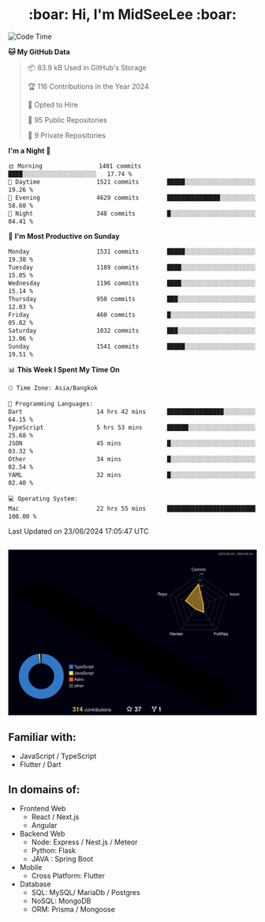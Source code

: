 <h1 align="center"> :boar: Hi, I'm MidSeeLee :boar:</h1>
 
<!--START_SECTION:waka-->
![Code Time](http://img.shields.io/badge/Code%20Time-1%2C752%20hrs%2048%20mins-blue)

**🐱 My GitHub Data** 

> 📦 83.9 kB Used in GitHub's Storage 
 > 
> 🏆 116 Contributions in the Year 2024
 > 
> 💼 Opted to Hire
 > 
> 📜 95 Public Repositories 
 > 
> 🔑 9 Private Repositories 
 > 
**I'm a Night 🦉** 

```text
🌞 Morning                1401 commits        ████░░░░░░░░░░░░░░░░░░░░░   17.74 % 
🌆 Daytime                1521 commits        █████░░░░░░░░░░░░░░░░░░░░   19.26 % 
🌃 Evening                4629 commits        ███████████████░░░░░░░░░░   58.60 % 
🌙 Night                  348 commits         █░░░░░░░░░░░░░░░░░░░░░░░░   04.41 % 
```
📅 **I'm Most Productive on Sunday** 

```text
Monday                   1531 commits        █████░░░░░░░░░░░░░░░░░░░░   19.38 % 
Tuesday                  1189 commits        ████░░░░░░░░░░░░░░░░░░░░░   15.05 % 
Wednesday                1196 commits        ████░░░░░░░░░░░░░░░░░░░░░   15.14 % 
Thursday                 950 commits         ███░░░░░░░░░░░░░░░░░░░░░░   12.03 % 
Friday                   460 commits         █░░░░░░░░░░░░░░░░░░░░░░░░   05.82 % 
Saturday                 1032 commits        ███░░░░░░░░░░░░░░░░░░░░░░   13.06 % 
Sunday                   1541 commits        █████░░░░░░░░░░░░░░░░░░░░   19.51 % 
```


📊 **This Week I Spent My Time On** 

```text
🕑︎ Time Zone: Asia/Bangkok

💬 Programming Languages: 
Dart                     14 hrs 42 mins      ████████████████░░░░░░░░░   64.15 % 
TypeScript               5 hrs 53 mins       ██████░░░░░░░░░░░░░░░░░░░   25.68 % 
JSON                     45 mins             █░░░░░░░░░░░░░░░░░░░░░░░░   03.32 % 
Other                    34 mins             █░░░░░░░░░░░░░░░░░░░░░░░░   02.54 % 
YAML                     32 mins             █░░░░░░░░░░░░░░░░░░░░░░░░   02.40 % 

💻 Operating System: 
Mac                      22 hrs 55 mins      █████████████████████████   100.00 % 
```


 Last Updated on 23/06/2024 17:05:47 UTC
<!--END_SECTION:waka-->

##

![](./profile-3d-contrib/profile-night-rainbow.svg)

## Familiar with:
- JavaScript / TypeScript
- Flutter / Dart

## In domains of:
- Frontend Web
  - React / Next.js
  - Angular
- Backend Web
  - Node: Express / Nest.js / Meteor
  - Python: Flask
  - JAVA : Spring Boot
- Mobile
  - Cross Platform: Flutter
- Database
  - SQL: MySQL/ MariaDb / Postgres
  - NoSQL: MongoDB
  - ORM: Prisma / Mongoose
